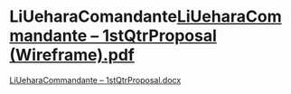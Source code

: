 # LiUeharaComandante[LiUeharaCommandante – 1stQtrProposal (Wireframe).pdf](https://github.com/Fujiroooo/LiUeharaComandante/files/9599019/LiUeharaComamndante.1stQtrProposal.Wireframe.pdf)
[LiUeharaCommandante – 1stQtrProposal.docx](https://github.com/Fujiroooo/LiUeharaComandante/files/9599020/LiUeharaCommandante.1stQtrProposal.docx)
